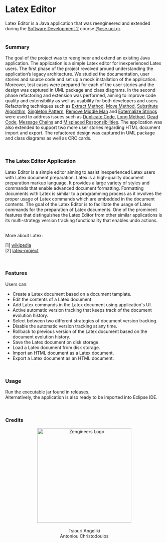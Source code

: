 # Latex Editor

Latex Editor is a Java application that was reengineered and extended during the [Software Development 2](https://www.cs.uoi.gr/course/software-engineering-ii/?lang=en) course [@cse.uoi.gr](https://www.cs.uoi.gr/).<br><br>

### Summary
 
The goal of the project was to reengineer and extend an existing Java application. The
application is a simple Latex editor for inexperienced Latex users. The first phase of the project revolved around understanding the application’s legacy architecture. We studied the
documentation, user stories and source code and set up a mock installation of the application.
Moreover, test cases were prepared for each of the user stories and the design was captured
in UML package and class diagrams. In the second phase refactoring and extension was
performed, aiming to improve code quality and extensibility as well as usability for both
developers and users. Refactoring techniques such as [Extract Method](https://refactoring.guru/extract-method), [Move Method](https://refactoring.guru/move-method),
[Substitute Algorithm](https://refactoring.guru/substitute-algorithm), [Singleton Pattern](https://refactoring.guru/design-patterns/singleton), [Remove Middle Man](https://refactoring.guru/remove-middle-man) and [Externalize Strings](https://stackoverflow.com/questions/38578507/what-is-string-externalization)
were used to address issues such as [Duplicate Code](https://refactoring.guru/smells/duplicate-code), [Long Method](https://refactoring.guru/smells/long-method), [Dead Code](https://refactoring.guru/smells/dead-code), [Message Chains](https://refactoring.guru/smells/message-chains) and [Misplaced Responsibilities](https://moderatemisbehaviour.github.io/clean-code-smells-and-heuristics/general/g17-misplaced-responsibility.html). The application was also extended to support two more user stories regarding HTML document import and export. The refactored design was
captured in UML package and class diagrams as well as CRC cards.

<br>

### The Latex Editor Application

Latex Editor is a simple editor aiming to assist inexperienced Latex users with Latex document
preparation. Latex is a high-quality document preparation markup language. It provides a
large variety of styles and commands that enable advanced document formatting. Formatting
documents with Latex is similar to a programming process as it involves the proper usage of
Latex commands which are embedded in the document contents. The goal of the Latex Editor
is to facilitate the usage of Latex commands for the preparation of Latex documents. One of
the prominent features that distinguishes the Latex Editor from other similar applications is its multi-strategy version tracking functionality that enables undo actions.

<br>
More about Latex:

[1] [wikipedia](https://en.wikipedia.org/wiki/LaTeX)<br>
[2] [latex-project](https://www.latex-project.org/)

<br>

### Features

Users can:
-   Create a Latex document based on a document tamplate.
-   Edit the contents of a Latex document.
-   Add Latex commands in the Latex document using application's UI.
-   Active automatic version tracking that keeps track of the document evolution history.
-   Select between two different strategies of document version tracking.
-   Disable the automatic version tracking at any time.
-   Rollback to previous version of the Latex document based on the document evolution history.
-   Save the Latex document on disk storage.
-   Load a Latex document from disk storage.
-   Import an HTML document as a Latex document.
-   Export a Latex document as an HTML document.

<br>

### Usage

Run the executable jar found in releases.
<br>
Alternatively, the application is also ready to be imported into Eclipse IDE.

<br>

### Credits

<p align="center">
  <img src="https://avatars.githubusercontent.com/u/94444618?s=400&u=665ca7ded45c1a0edc43742040bd8bf5813083c9&v=4" alt="Zengineers Logo" width="300" height="300">
  <br>
  <br>
  Tsiouri Angeliki
  <br>
  Antoniou Christodoulos
</p>
